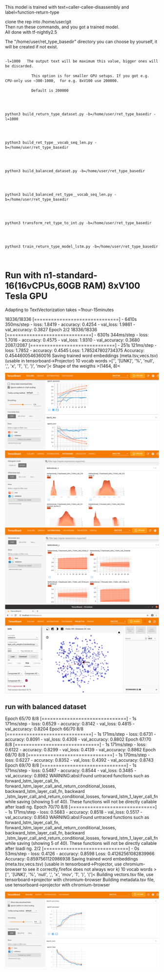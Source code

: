 This model is trained with text=caller-callee-disassembly and label=function-return-type

clone the rep into /home/user/git
</br>
Then run these commands, and you got a trained model.
</br>
All done with tf-nightly2.5
</br>

The "/home/user/ret_type_basedir" directory you can choose by yourself, it will be
created if not exist.


<pre><code>
-l=1000   The output text will be maximum this value, bigger ones will be discarded. <br/>
			This option is for smaller GPU setups. If you got e.g. CPU-only use ~300-1000,  for e.g. 8xV100 use 200000.</br>
			Default is 200000
</code></pre>
</br>


<pre><code>
python3 build_return_type_dataset.py -b=/home/user/ret_type_basedir -l=1000
</code></pre>
</br>

<pre><code>
python3 build_ret_type__vocab_seq_len.py -b=/home/user/ret_type_basedir
</code></pre>
</br>

<pre><code>
python3 build_balanced_dataset.py -b=/home/user/ret_type_basedir
</code></pre>
</br>

<pre><code>
python3 build_balanced_ret_type__vocab_seq_len.py -b=/home/user/ret_type_basedir
</code></pre>
</br>

<pre><code>
python3 transform_ret_type_to_int.py -b=/home/user/ret_type_basedir
</code></pre>
</br>

<pre><code>
python3 train_return_type_model_lstm.py -b=/home/user/ret_type_basedir
</code></pre>
</br>


# Run with n1-standard-16(16vCPUs,60GB RAM)  8xV100 Tesla GPU
Adapting to TextVectorization takes ~1hour-15minutes


18336/18336 [==============================] - 6410s 350ms/step - loss: 1.8419 - accuracy: 0.4254 - val_loss: 1.9861 - val_accuracy: 0.3827
Epoch 2/2
18336/18336 [==============================] - 6301s 344ms/step - loss: 1.7016 - accuracy: 0.4575 - val_loss: 1.9310 - val_accuracy: 0.3680
2087/2087 [==============================] - 251s 121ms/step - loss: 1.7852 - accuracy: 0.4545
Loss:  1.785247802734375
Accuracy:  0.4544600546360016
Saving trained word embeddings (meta.tsv,vecs.tsv) (usable in tensorboard->Projector)
10 vocab words >['', '[UNK]', '%', 'null', ',', 'x', '1', '(', ')', 'mov']<
Shape of the weigths >(1464, 8)<


![scalars](../../pictures/caller_callee/tb_scalars.png)
![histograms](../../pictures/caller_callee/tb_histograms.png)
![distributions](../../pictures/caller_callee/tb_distributions.png)
![projector](../../pictures/caller_callee/tb_projector.png)


## run with balanced dataset
Epoch 65/70
8/8 [==============================] - 1s 171ms/step - loss: 0.6529 - accuracy: 0.8142 - val_loss: 0.4815 - val_accuracy: 0.8204
Epoch 66/70
8/8 [==============================] - 1s 171ms/step - loss: 0.6731 - accuracy: 0.8091 - val_loss: 0.4308 - val_accuracy: 0.8802
Epoch 67/70
8/8 [==============================] - 1s 171ms/step - loss: 0.6122 - accuracy: 0.8299 - val_loss: 0.4139 - val_accuracy: 0.8862
Epoch 68/70
8/8 [==============================] - 1s 170ms/step - loss: 0.6227 - accuracy: 0.8352 - val_loss: 0.4392 - val_accuracy: 0.8743
Epoch 69/70
8/8 [==============================] - 1s 171ms/step - loss: 0.5487 - accuracy: 0.8544 - val_loss: 0.3485 - val_accuracy: 0.8982
WARNING:absl:Found untraced functions such as forward_lstm_layer_call_fn, forward_lstm_layer_call_and_return_conditional_losses, backward_lstm_layer_call_fn, backward
_lstm_layer_call_and_return_conditional_losses, forward_lstm_1_layer_call_fn while saving (showing 5 of 40). These functions will not be directly callable after loadi
ng.
Epoch 70/70
8/8 [==============================] - 1s 171ms/step - loss: 0.5683 - accuracy: 0.8518 - val_loss: 0.5517 - val_accuracy: 0.8563
WARNING:absl:Found untraced functions such as forward_lstm_layer_call_fn, forward_lstm_layer_call_and_return_conditional_losses, backward_lstm_layer_call_fn, backward
_lstm_layer_call_and_return_conditional_losses, forward_lstm_1_layer_call_fn while saving (showing 5 of 40). These functions will not be directly callable after loadi
ng.
2/2 [==============================] - 0s 53ms/step - loss: 0.4126 - accuracy: 0.8598
Loss:  0.41262561082839966
Accuracy:  0.8597561120986938
Saving trained word embeddings (meta.tsv,vecs.tsv)             (usable in tensorboard->Projector, use chromium-browser to see it correctly,firefox does not always wor
k)
10 vocab words >['', '[UNK]', '%', 'null', ',', 'x', 'mov', '1', ')', '(']<
Building vectors.tsv file, use tensorboard->projector with chromium-browser
Building metadata.tsv file, use tensorboard->projector with chromium-browser


![balanced_scalas](../../pictures/caller_callee/balanced/balanced_scalars.png)